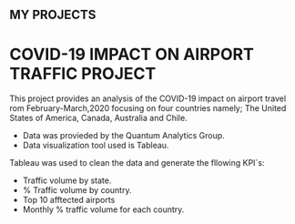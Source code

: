 ## MY PROJECTS

# COVID-19 IMPACT ON AIRPORT TRAFFIC PROJECT

This project provides an analysis of the COVID-19 impact on airport travel rom February-March,2020 focusing on four countries namely; The United States of America, Canada, Australia and Chile.

* Data was provieded by the Quantum Analytics Group.
* Data visualization tool used is Tableau.

Tableau was used to clean the data and generate the fllowing KPI´s:
* Traffic volume by state.
* % Traffic volume by country.
* Top 10 afftected airports
* Monthly % traffic volume for each country.
